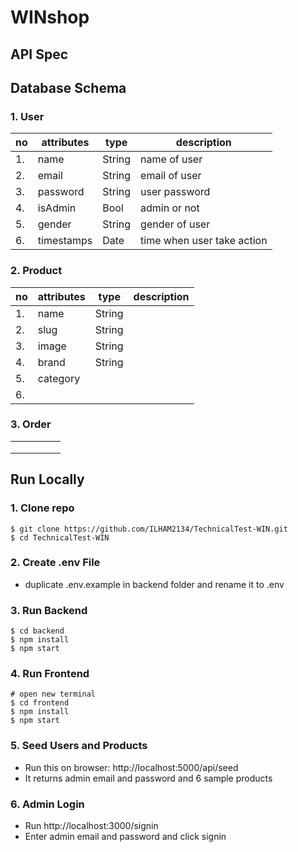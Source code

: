 # WINshop

## API Spec

## Database Schema

### 1. User

| no  | attributes | type   | description                |
| --- | ---------- | ------ | -------------------------- |
| 1.  | name       | String | name of user               |
| 2.  | email      | String | email of user              |
| 3.  | password   | String | user password              |
| 4.  | isAdmin    | Bool   | admin or not               |
| 5.  | gender     | String | gender of user             |
| 6.  | timestamps | Date   | time when user take action |

### 2. Product

| no  | attributes | type   | description |
| --- | ---------- | ------ | ----------- |
| 1.  | name       | String |             |
| 2.  | slug       | String |             |
| 3.  | image      | String |             |
| 4.  | brand      | String |             |
| 5.  | category   |        |             |
| 6.  |            |        |             |

### 3. Order

|     |     |     |     |     |
| --- | --- | --- | --- | --- |
|     |     |     |     |     |
|     |     |     |     |     |
|     |     |     |     |     |

## Run Locally

### 1. Clone repo

```
$ git clone https://github.com/ILHAM2134/TechnicalTest-WIN.git
$ cd TechnicalTest-WIN
```

### 2. Create .env File

- duplicate .env.example in backend folder and rename it to .env

### 3. Run Backend

```
$ cd backend
$ npm install
$ npm start
```

### 4. Run Frontend

```
# open new terminal
$ cd frontend
$ npm install
$ npm start
```

### 5. Seed Users and Products

- Run this on browser: http://localhost:5000/api/seed
- It returns admin email and password and 6 sample products

### 6. Admin Login

- Run http://localhost:3000/signin
- Enter admin email and password and click signin
